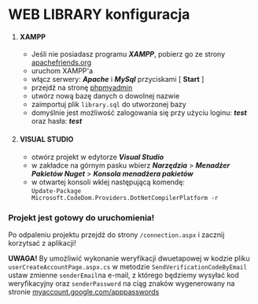 
# WEB LIBRARY konfiguracja

1. #### XAMPP
    - Jeśli nie posiadasz programu ***XAMPP***, pobierz go ze strony [apachefriends.org](https://www.apachefriends.org/pl/download.html) 
    - uruchom XAMPP'a
    - włącz serwery: ***Apache*** i ***MySql*** przyciskami [ **Start** ]
    - przejdź na stronę [phpmyadmin](http://localhost/phpmyadmin/)
    - utwórz nową bazę danych o dowolnej nazwie
    - zaimportuj plik `library.sql` do utworzonej bazy
    - domyślnie jest możliwość zalogowania się przy użyciu loginu: ***test*** oraz hasła: ***test***
2. #### VISUAL STUDIO
    - otwórz projekt w edytorze ***Visual Studio***
    - w zakładce  na górnym pasku wbierz ***Narzędzia*** >
        ***Menadżer Pakietów Nuget*** > ***Konsola menadżera pakietów***
    - w otwartej konsoli wklej następującą komendę:\
        `Update-Package Microsoft.CodeDom.Providers.DotNetCompilerPlatform -r`  


### Projekt jest gotowy do uruchomienia!
Po odpaleniu projektu przejdź do strony `/connection.aspx` i zacznij korzytsać z aplikacji!


**UWAGA!**
By umożliwić wykonanie weryfikacji dwuetapowej w kodzie pliku `userCreateAccountPage.aspx.cs` w metodzie `SendVerificationCodeByEmail` ustaw zmienne `senderEmail`na e-mail, z którego będziemy wysyłać kod weryfikacyjny oraz `senderPassword` na ciąg znaków wygenerowany na stronie [myaccount.google.com/apppasswords](https://myaccount.google.com/apppasswords)
